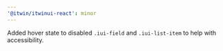 ```yaml
---
'@itwin/itwinui-react': minor
---
```


Added hover state to disabled `.iui-field` and `.iui-list-item` to help with accessibility.
